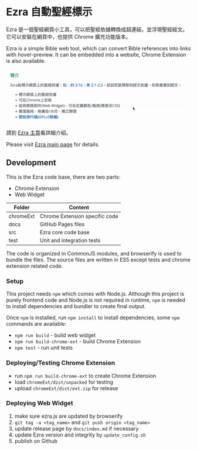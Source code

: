 # Ezra 自動聖經標示

Ezra 是一個聖經網頁小工具，可以把聖經依據轉換成超連結，並浮現聖經經文。
它可以安裝在網頁中，也提供 Chrome 擴充功能版本。

Ezra is a simple Bible web tool, which can convert Bible references into links with hover-preview. 
It can be embedded into a website, Chrome Extension is also available.

![Demo](demo.gif)

請到 [Ezra 主頁](https://kenhung.github.io/Ezra/)看詳細介紹。

Please visit [Ezra main page](https://kenhung.github.io/Ezra/) for details.

## Development

This is the Ezra code base, there are two parts:

* Chrome Extension
* Web Widget

| Folder    | Content                         |
| --------- | ------------------------------- |
| chromeExt | Chrome Extension specific code  |
| docs      | GitHub Pages files              |
| src       | Ezra core code base             |
| test      | Unit and integration tests      |

The code is organized in CommonJS modules, and browserify is used to bundle the files.
The source files are written in ES5 except tests and chrome extension related code.

### Setup

This project needs `npm` which comes with Node.js. 
Although this project is purely frontend code and Node.js is not required in runtime, 
`npm` is needed to install dependencies and bundler to create final output.

Once `npm` is installed, run `npm install` to install dependencies, 
some `npm` commands are available:
* `npm run build` - build web widget
* `npm run build-chrome-ext` - build Chrome Extension
* `npm test` - run unit tests

### Deploying/Testing Chrome Extension

* run `npm run build-chrome-ext` to create Chrome Extension
* load `chromeExt/dist/unpacked` for testing
* upload `chromeExt/dist/ext.zip` for release

### Deploying Web Widget

1. make sure ezra.js are updated by browserify
2. `git tag -a <tag_name>` and `git push origin <tag_name>`
3. update release page by `docs/index.md` if necessary
4. update Ezra version and integrity by `update_config.sh`
5. publish on Github